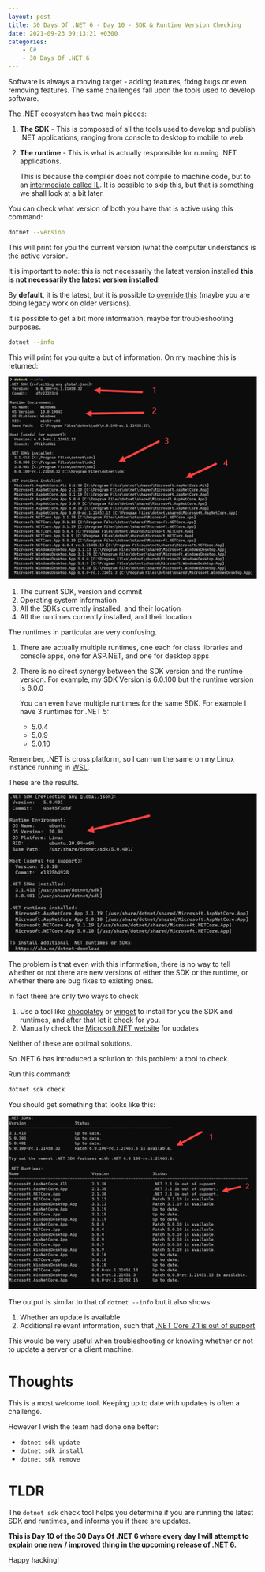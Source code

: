 ```yaml
---
layout: post
title: 30 Days Of .NET 6 - Day 10 - SDK & Runtime Version Checking
date: 2021-09-23 09:13:21 +0300
categories:
    - C#
    - 30 Days Of .NET 6
---
```

Software is always a moving target - adding features, fixing bugs or even removing features. The same challenges fall upon the tools used to develop software.

The .NET ecosystem has two main pieces:

1. **The SDK** - This is composed of all the tools used to develop and publish .NET applications, ranging from console to desktop to mobile to web.
2. **The runtime** - This is what is actually responsible for running .NET applications. 
    
    This is because the compiler does not compile to machine code, but to an [intermediate called IL](https://en.wikipedia.org/wiki/Common_Intermediate_Language). It is possible to skip this, but that is something we shall look at a bit later.
    
    
You can check what version of both you have that is active using this command:

```bash
dotnet --version
```

This will print for you the current version (what the computer understands is the active version.

It is important to note: this is not necessarily the latest version installed **this is not necessarily the latest version installed**! 

By **default**, it is the latest, but it is possible to [override this](https://docs.microsoft.com/en-us/dotnet/core/tools/global-json?tabs=netcore3x) (maybe you are doing legacy work on older versions).

It is possible to get a bit more information, maybe for troubleshooting purposes.

```bash
dotnet --info
```

This will print for you quite a but of information. On my machine this is returned:

![](../images/2021/09/DotnetInfo2.png)

1. The current SDK, version and commit
2. Operating system information
3. All the SDKs currently installed, and their location
4. All the runtimes currently installed, and their location

The runtimes in particular are very confusing.
1. There are actually multiple runtimes, one each for class libraries and console apps, one for ASP.NET, and one for desktop apps
2. There is no direct synergy between the SDK version and the runtime version.
    For example, my SDK Version is 6.0.100 but the runtime version is 6.0.0
    
    You can even have multiple runtimes for the same SDK. For example I have 3 runtimes for .NET 5:
        
   * 5.0.4
   * 5.0.9
   * 5.0.10

Remember, .NET is cross platform, so I can run the same on my Linux instance running in [WSL](https://docs.microsoft.com/en-us/windows/wsl/install).

These are the results.

![](../images/2021/09/DonetInfoLinux.png)

The problem is that even with this information, there is no way to tell whether or not there are new versions of either the SDK or the runtime, or whether there are bug fixes to existing ones.

In fact there are only two ways to check
1. Use a tool like [chocolatey](https://chocolatey.org/) or [winget](https://docs.microsoft.com/en-us/windows/package-manager/winget/) to install for you the SDK and runtimes, and after that let it check for you.
2. Manually check the [Microsoft.NET website](https://dotnet.microsoft.com/) for updates

Neither of these are optimal solutions.

So .NET 6 has introduced a solution to this problem: a tool to check.

Run this command:

```bash
dotnet sdk check
```

You should get something that looks like this:

![](../images/2021/09/SDKCheck.png)

The output is similar to that of `dotnet --info` but it also shows:
1. Whether an update is available
2. Additional relevant information, such that [.NET Core 2.1 is out of support](https://dotnet.microsoft.com/platform/support/policy/dotnet-core)

This would be very useful when troubleshooting or knowing whether or not to update a server or a client machine.

# Thoughts

This is a most welcome tool. Keeping up to date with updates is often a challenge.

However I wish the team had done one better:

* `dotnet sdk update`
* `dotnet sdk install`
* `dotnet sdk remove`

# TLDR

The `dotnet sdk` check tool helps you determine if you are running the latest SDK and runtimes, and informs you if there are updates.

**This is Day 10 of the 30 Days Of .NET 6 where every day I will attempt to explain one new / improved thing in the upcoming release of .NET 6.**

Happy hacking!

